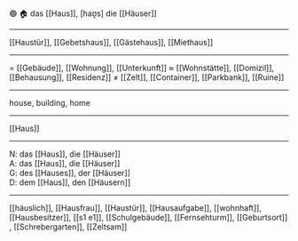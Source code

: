 🟢 🏠 das [[Haus]], [haʊ̯s]
die [[Häuser]]

---
[[Haustür]], [[Gebetshaus]], [[Gästehaus]], [[Miethaus]]


---
= [[Gebäude]], [[Wohnung]], [[Unterkunft]]
≈ [[Wohnstätte]], [[Domizil]], [[Behausung]], [[Residenz]]
≠ [[Zelt]], [[Container]], [[Parkbank]], [[Ruine]]

---
house, building, home

---
[[Haus]]

---
N: das [[Haus]], die [[Häuser]]  
A: das [[Haus]], die [[Häuser]]  
G: des [[Hauses]], der [[Häuser]]  
D: dem [[Haus]], den [[Häusern]]  

---
[[häuslich]], [[Hausfrau]], [[Haustür]], [[Hausaufgabe]], [[wohnhaft]], [[Hausbesitzer]], [[s1 e1]], [[Schulgebäude]], [[Fernsehturm]], [[Geburtsort]]
, [[Schrebergarten]], [[Zeltsam]]